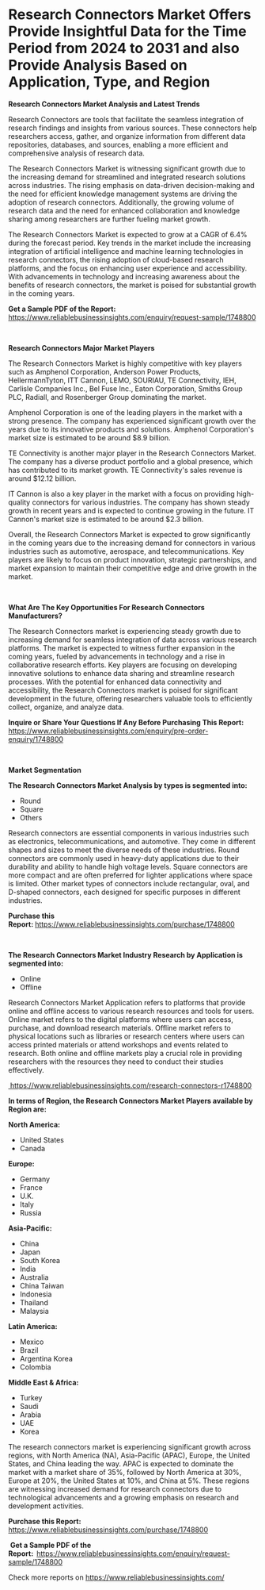 <p><h1>Research Connectors Market Offers Provide Insightful Data for the Time Period from 2024 to 2031 and also Provide Analysis Based on Application, Type, and Region</h1></p><p><strong>Research Connectors Market Analysis and Latest Trends</strong></p>
<p><p>Research Connectors are tools that facilitate the seamless integration of research findings and insights from various sources. These connectors help researchers access, gather, and organize information from different data repositories, databases, and sources, enabling a more efficient and comprehensive analysis of research data.</p><p>The Research Connectors Market is witnessing significant growth due to the increasing demand for streamlined and integrated research solutions across industries. The rising emphasis on data-driven decision-making and the need for efficient knowledge management systems are driving the adoption of research connectors. Additionally, the growing volume of research data and the need for enhanced collaboration and knowledge sharing among researchers are further fueling market growth.</p><p>The Research Connectors Market is expected to grow at a CAGR of 6.4% during the forecast period. Key trends in the market include the increasing integration of artificial intelligence and machine learning technologies in research connectors, the rising adoption of cloud-based research platforms, and the focus on enhancing user experience and accessibility. With advancements in technology and increasing awareness about the benefits of research connectors, the market is poised for substantial growth in the coming years.</p></p>
<p><strong>Get a Sample PDF of the Report:&nbsp;</strong> <a href="https://www.reliablebusinessinsights.com/enquiry/request-sample/1748800">https://www.reliablebusinessinsights.com/enquiry/request-sample/1748800</a></p>
<p>&nbsp;</p>
<p><strong>Research Connectors Major Market Players</strong></p>
<p><p>The Research Connectors Market is highly competitive with key players such as Amphenol Corporation, Anderson Power Products, HellermannTyton, ITT Cannon, LEMO, SOURIAU, TE Connectivity, IEH, Carlisle Companies Inc., Bel Fuse Inc., Eaton Corporation, Smiths Group PLC, Radiall, and Rosenberger Group dominating the market.</p><p>Amphenol Corporation is one of the leading players in the market with a strong presence. The company has experienced significant growth over the years due to its innovative products and solutions. Amphenol Corporation's market size is estimated to be around $8.9 billion.</p><p>TE Connectivity is another major player in the Research Connectors Market. The company has a diverse product portfolio and a global presence, which has contributed to its market growth. TE Connectivity's sales revenue is around $12.12 billion.</p><p>IT Cannon is also a key player in the market with a focus on providing high-quality connectors for various industries. The company has shown steady growth in recent years and is expected to continue growing in the future. IT Cannon's market size is estimated to be around $2.3 billion.</p><p>Overall, the Research Connectors Market is expected to grow significantly in the coming years due to the increasing demand for connectors in various industries such as automotive, aerospace, and telecommunications. Key players are likely to focus on product innovation, strategic partnerships, and market expansion to maintain their competitive edge and drive growth in the market.</p></p>
<p>&nbsp;</p>
<p><strong>What Are The Key Opportunities For Research Connectors Manufacturers?</strong></p>
<p><p>The Research Connectors market is experiencing steady growth due to increasing demand for seamless integration of data across various research platforms. The market is expected to witness further expansion in the coming years, fueled by advancements in technology and a rise in collaborative research efforts. Key players are focusing on developing innovative solutions to enhance data sharing and streamline research processes. With the potential for enhanced data connectivity and accessibility, the Research Connectors market is poised for significant development in the future, offering researchers valuable tools to efficiently collect, organize, and analyze data.</p></p>
<p><strong>Inquire or Share Your Questions If Any Before Purchasing This Report:</strong> <a href="https://www.reliablebusinessinsights.com/enquiry/pre-order-enquiry/1748800">https://www.reliablebusinessinsights.com/enquiry/pre-order-enquiry/1748800</a></p>
<p>&nbsp;</p>
<p><strong>Market Segmentation</strong></p>
<p><strong>The Research Connectors Market Analysis by types is segmented into:</strong></p>
<p><ul><li>Round</li><li>Square</li><li>Others</li></ul></p>
<p><p>Research connectors are essential components in various industries such as electronics, telecommunications, and automotive. They come in different shapes and sizes to meet the diverse needs of these industries. Round connectors are commonly used in heavy-duty applications due to their durability and ability to handle high voltage levels. Square connectors are more compact and are often preferred for lighter applications where space is limited. Other market types of connectors include rectangular, oval, and D-shaped connectors, each designed for specific purposes in different industries.</p></p>
<p><strong>Purchase this Report:&nbsp;</strong><a href="https://www.reliablebusinessinsights.com/purchase/1748800">https://www.reliablebusinessinsights.com/purchase/1748800</a></p>
<p>&nbsp;</p>
<p><strong>The Research Connectors Market Industry Research by Application is segmented into:</strong></p>
<p><ul><li>Online</li><li>Offline</li></ul></p>
<p><p>Research Connectors Market Application refers to platforms that provide online and offline access to various research resources and tools for users. Online market refers to the digital platforms where users can access, purchase, and download research materials. Offline market refers to physical locations such as libraries or research centers where users can access printed materials or attend workshops and events related to research. Both online and offline markets play a crucial role in providing researchers with the resources they need to conduct their studies effectively.</p></p>
<p><a href="https://www.reliablebusinessinsights.com/research-connectors-r1748800">&nbsp;https://www.reliablebusinessinsights.com/research-connectors-r1748800</a></p>
<p><strong>In terms of Region, the Research Connectors Market Players available by Region are:</strong></p>
<p>
    <p> <strong> North America: </strong>
        <ul>
            <li>United States</li>
            <li>Canada</li>
        </ul>
        </p> 
    <p> <strong> Europe: </strong>
        <ul>
            <li>Germany</li>
            <li>France</li>
            <li>U.K.</li>
            <li>Italy</li>
            <li>Russia</li>
        </ul>
        </p> 
    <p> <strong> Asia-Pacific: </strong>
        <ul>
            <li>China</li>
            <li>Japan</li>
            <li>South Korea</li>
            <li>India</li>
            <li>Australia</li>
            <li>China Taiwan</li>
            <li>Indonesia</li>
            <li>Thailand</li>
            <li>Malaysia</li>
        </ul>
        </p> 
    <p> <strong> Latin America: </strong>
        <ul>
            <li>Mexico</li>
            <li>Brazil</li>
            <li>Argentina Korea</li>
            <li>Colombia</li>
        </ul>
        </p> 
    <p> <strong> Middle East & Africa: </strong>
        <ul>
            <li>Turkey</li>
            <li>Saudi</li>
            <li>Arabia</li>
            <li>UAE</li>
            <li>Korea</li>
        </ul>
    </p>
    </p>
<p><p>The research connectors market is experiencing significant growth across regions, with North America (NA), Asia-Pacific (APAC), Europe, the United States, and China leading the way. APAC is expected to dominate the market with a market share of 35%, followed by North America at 30%, Europe at 20%, the United States at 10%, and China at 5%. These regions are witnessing increased demand for research connectors due to technological advancements and a growing emphasis on research and development activities.</p></p>
<p><strong>Purchase this Report: </strong><a href="https://www.reliablebusinessinsights.com/purchase/1748800">https://www.reliablebusinessinsights.com/purchase/1748800</a></p>
<p>&nbsp;<strong>Get a Sample PDF of the Report:&nbsp;&nbsp;</strong><a href="https://www.reliablebusinessinsights.com/enquiry/request-sample/1748800">https://www.reliablebusinessinsights.com/enquiry/request-sample/1748800</a></p>
<p><strong></strong></p>
<p>Check more reports on <a href="https://www.reliablebusinessinsights.com/">https://www.reliablebusinessinsights.com/</a></p>